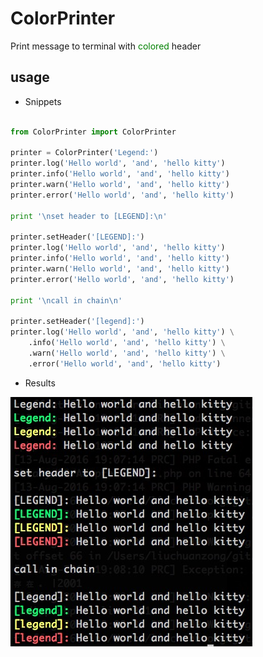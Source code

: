 # ColorPrinter
Print message to terminal with <span style="color:green;">colored</span> header

## usage
- Snippets

```python

from ColorPrinter import ColorPrinter

printer = ColorPrinter('Legend:')
printer.log('Hello world', 'and', 'hello kitty')
printer.info('Hello world', 'and', 'hello kitty')
printer.warn('Hello world', 'and', 'hello kitty')
printer.error('Hello world', 'and', 'hello kitty')

print '\nset header to [LEGEND]:\n'

printer.setHeader('[LEGEND]:')
printer.log('Hello world', 'and', 'hello kitty')
printer.info('Hello world', 'and', 'hello kitty')
printer.warn('Hello world', 'and', 'hello kitty')
printer.error('Hello world', 'and', 'hello kitty')

print '\ncall in chain\n'

printer.setHeader('[legend]:')
printer.log('Hello world', 'and', 'hello kitty') \
    .info('Hello world', 'and', 'hello kitty') \
    .warn('Hello world', 'and', 'hello kitty') \
    .error('Hello world', 'and', 'hello kitty')

```

- Results

![usage](./result.png)
